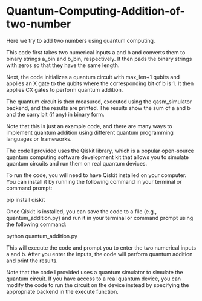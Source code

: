 # Quantum-Computing-Addition-of-two-number
Here we try to add two numbers using quantum computing.


This code first takes two numerical inputs a and b and converts them to binary strings a_bin and b_bin, respectively. It then pads the binary strings with zeros so that they have the same length.

Next, the code initializes a quantum circuit with max_len+1 qubits and applies an X gate to the qubits where the corresponding bit of b is 1. It then applies CX gates to perform quantum addition.

The quantum circuit is then measured, executed using the qasm_simulator backend, and the results are printed. The results show the sum of a and b and the carry bit (if any) in binary form.

Note that this is just an example code, and there are many ways to implement quantum addition using different quantum programming languages or frameworks.


The code I provided uses the Qiskit library, which is a popular open-source quantum computing software development kit that allows you to simulate quantum circuits and run them on real quantum devices.

To run the code, you will need to have Qiskit installed on your computer. You can install it by running the following command in your terminal or command prompt:

pip install qiskit

Once Qiskit is installed, you can save the code to a file (e.g., quantum_addition.py) and run it in your terminal or command prompt using the following command:

python quantum_addition.py

This will execute the code and prompt you to enter the two numerical inputs a and b. After you enter the inputs, the code will perform quantum addition and print the results.

Note that the code I provided uses a quantum simulator to simulate the quantum circuit. If you have access to a real quantum device, you can modify the code to run the circuit on the device instead by specifying the appropriate backend in the execute function.







